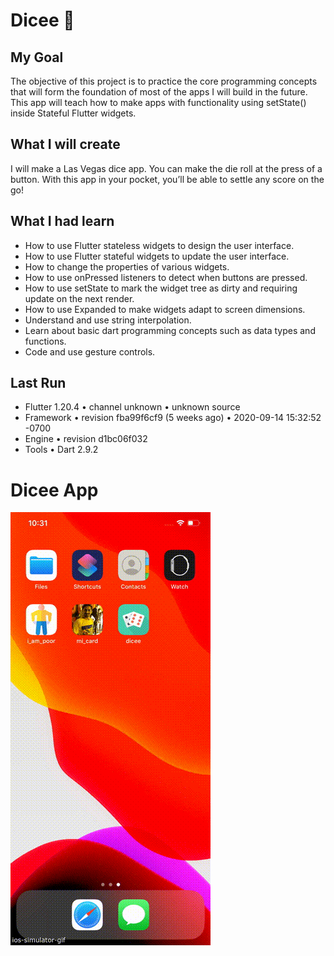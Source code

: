 


# Dicee 🎲

## My Goal

The objective of this project  is to practice the core programming concepts that will form the foundation of most of the apps I will build in the future. This app will teach how to make apps with functionality using setState() inside Stateful Flutter widgets.


## What I will create

I will make a Las Vegas dice app. You can make the die roll at the press of a button. With this app in your pocket, you’ll be able to settle any score on the go!

## What I had learn

- How to use Flutter stateless widgets to design the user interface.
- How to use Flutter stateful widgets to update the user interface.
- How to change the properties of various widgets.
- How to use onPressed listeners to detect when buttons are pressed.
- How to use setState to mark the widget tree as dirty and requiring update on the next render.
- How to use Expanded to make widgets adapt to screen dimensions.
- Understand and use string interpolation.
- Learn about basic dart programming concepts such as data types and functions.
- Code and use gesture controls.

## Last Run
 
  - Flutter 1.20.4 • channel unknown • unknown source
  - Framework • revision fba99f6cf9 (5 weeks ago) • 2020-09-14 15:32:52 -0700
  - Engine • revision d1bc06f032
  - Tools • Dart 2.9.2

# Dicee App

![mi_card](https://github.com/ParthMangi/dicee/blob/main/example.gif?raw=true)
